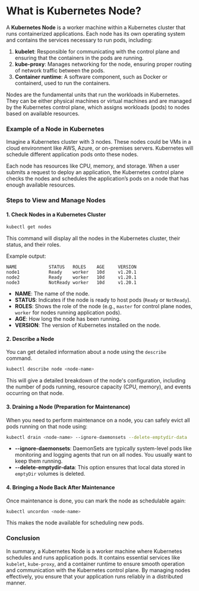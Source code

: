 # What is Kubernetes Node?

A **Kubernetes Node** is a worker machine within a Kubernetes cluster that runs containerized applications. Each node has its own operating system and contains the services necessary to run pods, including:

1. **kubelet**: Responsible for communicating with the control plane and ensuring that the containers in the pods are running.
2. **kube-proxy**: Manages networking for the node, ensuring proper routing of network traffic between the pods.
3. **Container runtime**: A software component, such as Docker or containerd, used to run the containers.

Nodes are the fundamental units that run the workloads in Kubernetes. They can be either physical machines or virtual machines and are managed by the Kubernetes control plane, which assigns workloads (pods) to nodes based on available resources.

### Example of a Node in Kubernetes

Imagine a Kubernetes cluster with 3 nodes. These nodes could be VMs in a cloud environment like AWS, Azure, or on-premises servers. Kubernetes will schedule different application pods onto these nodes. 

Each node has resources like CPU, memory, and storage. When a user submits a request to deploy an application, the Kubernetes control plane checks the nodes and schedules the application’s pods on a node that has enough available resources.

### Steps to View and Manage Nodes

#### 1. Check Nodes in a Kubernetes Cluster

```bash
kubectl get nodes
```

This command will display all the nodes in the Kubernetes cluster, their status, and their roles.

Example output:

```
NAME            STATUS   ROLES    AGE     VERSION
node1           Ready    worker   10d     v1.20.1
node2           Ready    worker   10d     v1.20.1
node3           NotReady worker   10d     v1.20.1
```

- **NAME**: The name of the node.
- **STATUS**: Indicates if the node is ready to host pods (`Ready` or `NotReady`).
- **ROLES**: Shows the role of the node (e.g., `master` for control plane nodes, `worker` for nodes running application pods).
- **AGE**: How long the node has been running.
- **VERSION**: The version of Kubernetes installed on the node.

#### 2. Describe a Node

You can get detailed information about a node using the `describe` command.

```bash
kubectl describe node <node-name>
```

This will give a detailed breakdown of the node's configuration, including the number of pods running, resource capacity (CPU, memory), and events occurring on that node.

#### 3. Draining a Node (Preparation for Maintenance)

When you need to perform maintenance on a node, you can safely evict all pods running on that node using:

```bash
kubectl drain <node-name> --ignore-daemonsets --delete-emptydir-data
```

- **--ignore-daemonsets**: DaemonSets are typically system-level pods like monitoring and logging agents that run on all nodes. You usually want to keep them running.
- **--delete-emptydir-data**: This option ensures that local data stored in `emptyDir` volumes is deleted.

#### 4. Bringing a Node Back After Maintenance

Once maintenance is done, you can mark the node as schedulable again:

```bash
kubectl uncordon <node-name>
```

This makes the node available for scheduling new pods.

### Conclusion

In summary, a Kubernetes Node is a worker machine where Kubernetes schedules and runs application pods. It contains essential services like `kubelet`, `kube-proxy`, and a container runtime to ensure smooth operation and communication with the Kubernetes control plane. By managing nodes effectively, you ensure that your application runs reliably in a distributed manner.